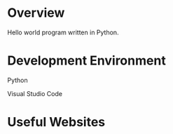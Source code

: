 # Overview

Hello world program written in Python.



# Development Environment

Python 

Visual Studio Code 


# Useful Websites

